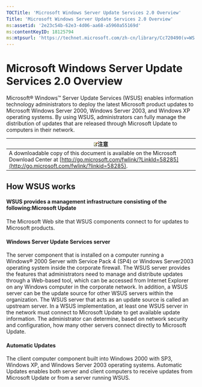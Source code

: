 ```yaml
---
TOCTitle: 'Microsoft Windows Server Update Services 2.0 Overview'
Title: 'Microsoft Windows Server Update Services 2.0 Overview'
ms:assetid: '2e23c54b-62e3-4d06-aa68-a5960a55169d'
ms:contentKeyID: 18125794
ms:mtpsurl: 'https://technet.microsoft.com/zh-cn/library/Cc720490(v=WS.10)'
---
```


Microsoft Windows Server Update Services 2.0 Overview
=====================================================

Microsoft® Windows™ Server Update Services (WSUS) enables information technology administrators to deploy the latest Microsoft product updates to Microsoft Windows Server 2000, Windows Server 2003, and Windows XP operating systems. By using WSUS, administrators can fully manage the distribution of updates that are released through Microsoft Update to computers in their network.

| ![](images/Cc720490.note(WS.10).gif)注意                                                                                                               |
|-------------------------------------------------------------------------------------------------------------------------------------------------------------------------------------|
| A downloadable copy of this document is available on the Microsoft Download Center at [http://go.microsoft.com/fwlink/?LinkId=58285](http://go.microsoft.com/fwlink/?linkid=58285). |

How WSUS works
--------------

#### WSUS provides a management infrastructure consisting of the following:Microsoft Update

The Microsoft Web site that WSUS components connect to for updates to Microsoft products.

#### Windows Server Update Services server

The server component that is installed on a computer running a Windows® 2000 Server with Service Pack 4 (SP4) or Windows Server2003 operating system inside the corporate firewall. The WSUS server provides the features that administrators need to manage and distribute updates through a Web-based tool, which can be accessed from Internet Explorer on any Windows computer in the corporate network. In addition, a WSUS server can be the update source for other WSUS servers within the organization. The WSUS server that acts as an update source is called an upstream server. In a WSUS implementation, at least one WSUS server in the network must connect to Microsoft Update to get available update information. The administrator can determine, based on network security and configuration, how many other servers connect directly to Microsoft Update.

#### Automatic Updates

The client computer component built into Windows 2000 with SP3, Windows XP, and Windows Server 2003 operating systems. Automatic Updates enables both server and client computers to receive updates from Microsoft Update or from a server running WSUS.
